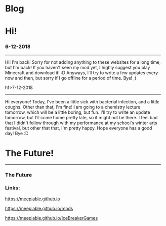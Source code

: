 # Blog
<html>
  <h1>Hi!</h1> <h3>6-12-2018</h3> <p></p>
  <hr/>
  <p>Hi! I'm back! Sorry for not adding anything to these websites for a long time, but I'm back! If you haven't seen my mod yet, I highly suggest you play Minecraft and download it! :D Anyways, I'll try to write a few updates every now and then, but sorry if I go offline for a period of time. Bye! ;)</p>
  h1>7-12-2018</h1> <p></p>
  <hr/>
  <p>Hi everyone! Today, I've been a little sick with bacterial infection, and a little coughs. Other than that, I'm fine! I am going to a chemistry lecture tomorrow, which will be a little boring, but fun. I'll try to write an update tomorrow, but I'll come home pretty late, so it might not be there. I feel bad that I didn't follow through with my performance at my school's winter arts festival, but other that that, I'm pretty happy. Hope everyone has a good day! Bye :D</p>
  <h1>The Future!</h1> <p></p>
  <hr/>
  <h3>The Future</h3> <p></p>

  <p></p>
  <p></p>
  <p></p>
  <p></p>
  <h3>Links:</h3>
  <a href="https://meepiable.github.io">https://meepiable.github.io</a> <p></p>
  <a href="https://meepiable.github.io/mods">https://meepiable.github.io/mods</a> <p></p>
  <a href="https://meepiable.github.io/IceBreakerGames">https://meepiable.github.io/IceBreakerGames</a>

</html>
